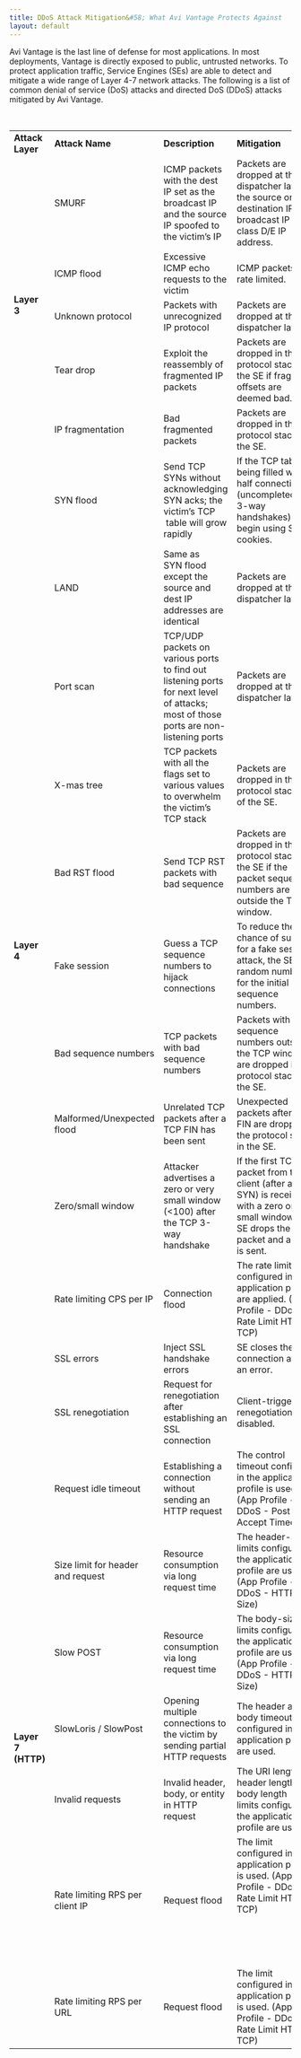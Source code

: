 ```yaml
---
title: DDoS Attack Mitigation&#58; What Avi Vantage Protects Against
layout: default
---
```

Avi Vantage is the last line of defense for most applications. In most deployments, Vantage is directly exposed to public, untrusted networks. To protect application traffic, Service Engines (SEs) are able to detect and mitigate a wide range of Layer 4-7 network attacks. The following is a list of common denial of service (DoS) attacks and directed DoS (DDoS) attacks mitigated by Avi Vantage.

 
<table class="table table-hover"> 
 <tbody> 
  <tr> 
   <td><b>Attack Layer</b></td> 
   <td><b>Attack Name</b></td> 
   <td><b>Description</b></td> 
   <td><b>Mitigation</b></td> 
  </tr> 
  <tr> 
   <td rowspan="5"><strong>Layer 3</strong></td> 
   <td><span style="font-weight: 400;">SMURF</span></td> 
   <td><span style="font-weight: 400;">ICMP packets with the dest IP set as the broadcast IP and the source IP spoofed to the victim’s IP </span></td> 
   <td><span style="font-weight: 400;">Packets are dropped at the dispatcher layer if the source or destination IP is a broadcast IP or class D/E IP address.</span></td> 
  </tr> 
  <tr> 
   <td><span style="font-weight: 400;">ICMP flood</span></td> 
   <td><span style="font-weight: 400;">Excessive ICMP echo requests to the victim</span></td> 
   <td><span style="font-weight: 400;">ICMP packets are rate limited.</span></td> 
  </tr> 
  <tr> 
   <td><span style="font-weight: 400;">Unknown protocol</span></td> 
   <td><span style="font-weight: 400;">Packets with unrecognized IP protocol</span></td> 
   <td><span style="font-weight: 400;">Packets are dropped at the dispatcher layer.</span></td> 
  </tr> 
  <tr> 
   <td><span style="font-weight: 400;">Tear drop</span></td> 
   <td><span style="font-weight: 400;">Exploit the reassembly of fragmented IP packets</span></td> 
   <td><span style="font-weight: 400;">Packets are dropped in the protocol stack in the SE if fragment offsets are deemed bad.</span></td> 
  </tr> 
  <tr> 
   <td><span style="font-weight: 400;">IP fragmentation</span></td> 
   <td><span style="font-weight: 400;">Bad fragmented packets</span></td> 
   <td><span style="font-weight: 400;">Packets are dropped in the protocol stack in the SE.</span></td> 
  </tr> 
  <tr> 
   <td rowspan="12"><strong>Layer 4</strong></td> 
   <td><span style="font-weight: 400;">SYN flood</span></td> 
   <td><span style="font-weight: 400;">Send TCP SYNs without acknowledging SYN acks; the victim’s TCP &nbsp;table will grow rapidly</span></td> 
   <td><span style="font-weight: 400;">If the TCP table is being filled with half connections (uncompleted TCP 3-way handshakes), begin using SYN cookies.</span></td> 
  </tr> 
  <tr> 
   <td><span style="font-weight: 400;">LAND</span></td> 
   <td><span style="font-weight: 400;">Same as SYN&nbsp;flood except the source and dest IP addresses are identical</span></td> 
   <td><span style="font-weight: 400;">Packets are dropped at the dispatcher layer,</span></td> 
  </tr> 
  <tr> 
   <td><span style="font-weight: 400;">Port scan</span></td> 
   <td><span style="font-weight: 400;">TCP/UDP packets on various ports to find out listening ports for next level of attacks; most of those ports are non-listening ports</span></td> 
   <td><span style="font-weight: 400;">Packets are dropped at the dispatcher layer.</span></td> 
  </tr> 
  <tr> 
   <td><span style="font-weight: 400;">X-mas tree</span></td> 
   <td><span style="font-weight: 400;">TCP packets with all the flags set to various values to overwhelm the victim’s TCP stack</span></td> 
   <td><span style="font-weight: 400;">Packets are dropped in the protocol stack of&nbsp;the SE.</span></td> 
  </tr> 
  <tr> 
   <td><span style="font-weight: 400;">Bad RST flood</span></td> 
   <td><span style="font-weight: 400;">Send TCP RST packets with bad sequence</span></td> 
   <td><span style="font-weight: 400;">Packets are dropped in the protocol stack in the SE if the packet sequence numbers are outside the TCP window.</span></td> 
  </tr> 
  <tr> 
   <td><span style="font-weight: 400;">Fake session</span></td> 
   <td><span style="font-weight: 400;">Guess a TCP sequence numbers to hijack connections</span></td> 
   <td><span style="font-weight: 400;">To reduce the chance of success for a fake session attack, the SE uses random numbers for the initial sequence numbers.</span></td> 
  </tr> 
  <tr> 
   <td><span style="font-weight: 400;">Bad sequence numbers</span></td> 
   <td><span style="font-weight: 400;">TCP packets with bad sequence numbers</span></td> 
   <td><span style="font-weight: 400;">Packets with sequence numbers outside the TCP window are dropped in the protocol stack in the SE.</span></td> 
  </tr> 
  <tr> 
   <td><span style="font-weight: 400;">Malformed/Unexpected flood</span></td> 
   <td><span style="font-weight: 400;">Unrelated TCP packets after a TCP FIN has been sent</span></td> 
   <td><span style="font-weight: 400;">Unexpected packets after the FIN are dropped in the protocol stack in the SE.</span></td> 
  </tr> 
  <tr> 
   <td><span style="font-weight: 400;">Zero/small window</span></td> 
   <td><span style="font-weight: 400;">Attacker advertises a zero or very small window (&lt;100) after the TCP 3-way handshake</span></td> 
   <td><span style="font-weight: 400;">If the first TCP packet from the client (after a SYN) is received with a zero or small window, the SE drops the packet and a RST is sent.</span></td> 
  </tr> 
  <tr> 
   <td><span style="font-weight: 400;">Rate limiting CPS per IP</span></td> 
   <td>Connection flood</td> 
   <td><span style="font-weight: 400;">The rate limits configured in the application profile are applied. (</span>App Profile - DDoS - Rate Limit HTTP TCP)</td> 
  </tr> 
  <tr> 
   <td><span style="font-weight: 400;">SSL errors</span></td> 
   <td><span style="font-weight: 400;">Inject SSL handshake errors</span></td> 
   <td><span style="font-weight: 400;">SE closes the connection after an error.</span></td> 
  </tr> 
  <tr> 
   <td><span style="font-weight: 400;">SSL renegotiation</span></td> 
   <td><span style="font-weight: 400;">Request for renegotiation after establishing an SSL connection</span></td> 
   <td><span style="font-weight: 400;">Client-triggered renegotiation is disabled.</span></td> 
  </tr> 
  <tr> 
   <td rowspan="7"><strong>Layer 7 (HTTP)</strong></td> 
   <td><span style="font-weight: 400;">Request idle timeout</span></td> 
   <td><span style="font-weight: 400;">Establishing a connection without sending an HTTP request</span></td> 
   <td><span style="font-weight: 400;">The control timeout configured in the application profile is used. (</span>App Profile - DDoS - Post Accept Timeout)</td> 
  </tr> 
  <tr> 
   <td><span style="font-weight: 400;">Size limit for header and request</span></td> 
   <td>Resource consumption via long request time</td> 
   <td><span style="font-weight: 400;">The header-size limits configured in the application profile are used. (</span>App Profile - DDoS - HTTP Size)</td> 
  </tr> 
  <tr> 
   <td><span style="font-weight: 400;">Slow POST</span></td> 
   <td>Resource consumption via long request time</td> 
   <td><span style="font-weight: 400;">The body-size limits configured in the application profile are used. (</span>App Profile - DDoS - HTTP Size)</td> 
  </tr> 
  <tr> 
   <td><span style="font-weight: 400;">SlowLoris / SlowPost</span></td> 
   <td><span style="font-weight: 400;">Opening multiple connections to the victim by sending partial HTTP requests</span></td> 
   <td><span style="font-weight: 400;">The header and body timeouts configured&nbsp;in the application profile are used.&nbsp;</span></td> 
  </tr> 
  <tr> 
   <td><span style="font-weight: 400;">Invalid requests</span></td> 
   <td><span style="font-weight: 400;">Invalid header, body, or entity in HTTP request</span></td> 
   <td><span style="font-weight: 400;">The URI length, header length, and body length limits&nbsp;configured&nbsp;in the application profile are used.&nbsp;</span></td> 
  </tr> 
  <tr> 
   <td><span style="font-weight: 400;">Rate limiting RPS per client IP</span></td> 
   <td>Request flood</td> 
   <td>The limit configured in the application profile is used. (App Profile - DDoS - Rate Limit HTTP TCP)<p></p> <p>&nbsp;</p> <p>&nbsp;</p></td> 
  </tr> 
  <tr> 
   <td><span style="font-weight: 400;">Rate limiting RPS per URL</span></td> 
   <td>Request flood</td> 
   <td>The limit configured in the application profile is used. (App Profile - DDoS - Rate Limit HTTP TCP)</td> 
  </tr> 
 </tbody> 
</table>

 

 
